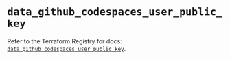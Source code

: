 # `data_github_codespaces_user_public_key`

Refer to the Terraform Registry for docs: [`data_github_codespaces_user_public_key`](https://registry.terraform.io/providers/integrations/github/6.2.2/docs/data-sources/codespaces_user_public_key).
